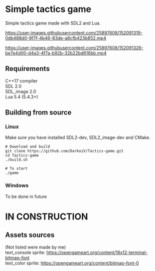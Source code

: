 # Simple tactics game
Simple tactics game made with SDL2 and Lua.


https://user-images.githubusercontent.com/25897608/152091319-0db488d0-9f7f-4b46-83de-a8cfb423b852.mp4



https://user-images.githubusercontent.com/25897608/152091326-be7e4d00-d4a3-4f7a-b92b-32b22bd616bb.mp4



## Requirements
C++17 compiler  
SDL 2.0    
SDL_image 2.0  
Lua 5.4 (5.4.3+)

## Building from source
### Linux
Make sure you have installed SDL2-dev, SDL2_image-dev and CMake.  
```console
# Download and build
git clone https://github.com/DarkoiV/Tactics-game.git
cd Tactics-game
./build.sh

# To start
./game
```

### Windows
To be done in future

# IN CONSTRUCTION

## Assets sources
(Not listed were made by me)\
text_console sprite: https://opengameart.org/content/16x12-terminal-bitmap-font  
text_color sprite: https://opengameart.org/content/bitmap-font-0  
